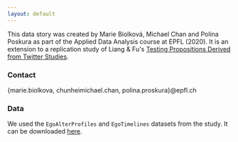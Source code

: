 ```yaml
---
layout: default
---
```


This data story was created by Marie Biolková, Michael Chan and Polina Poskura as part of the Applied Data Analysis course at EPFL (2020). It is an extension to a replication study of Liang & Fu's [Testing Propositions Derived from Twitter Studies](https://journals.plos.org/plosone/article?id=10.1371/journal.pone.0134270).

### Contact
{marie.biolkova, chunheimichael.chan, polina.proskura}@epfl.ch

### Data
We used the `EgoAlterProfiles` and `EgoTimelines` datasets from the study. It can be downloaded [here](https://dataverse.harvard.edu/dataset.xhtml?persistentId=doi:10.7910/DVN/L1MJZ6).